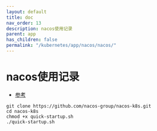 ```yaml
---
layout: default
title: doc
nav_order: 13
description: nacos使用记录
parent: app
has_children: false
permalink: "/kubernetes/app/nacos/nacos/"
---
```


# nacos使用记录

- [参考](https://nacos.io/en/docs/latest/quickstart/quick-start-kubernetes/)

```shell
git clone https://github.com/nacos-group/nacos-k8s.git
cd nacos-k8s
chmod +x quick-startup.sh
./quick-startup.sh

```
